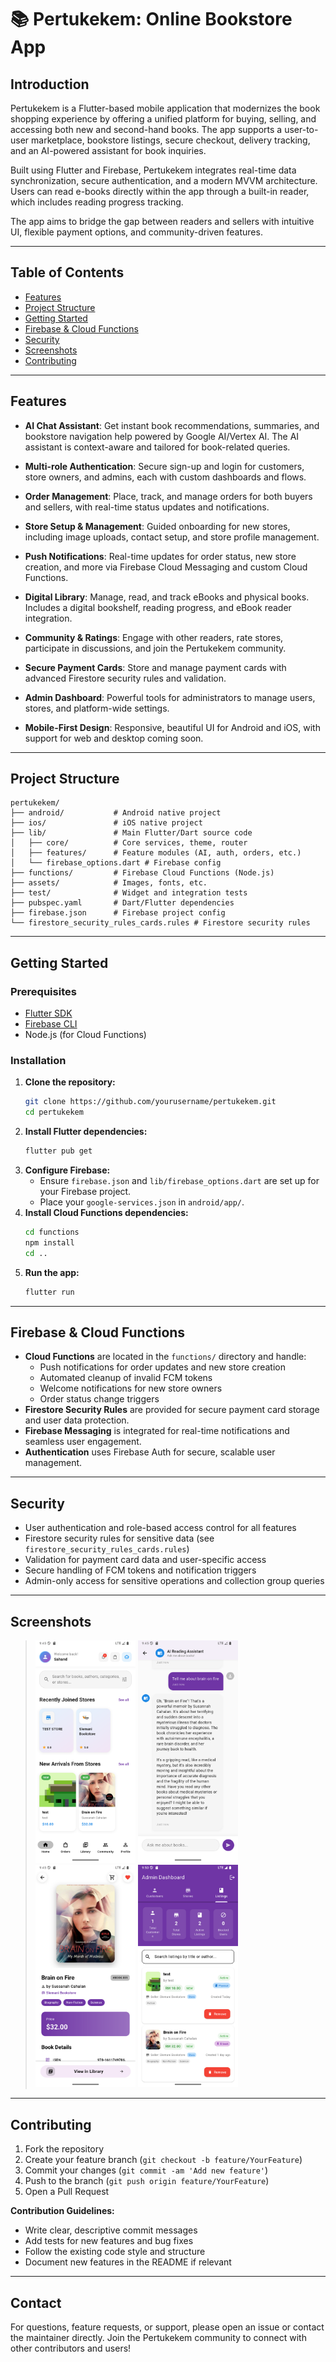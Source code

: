 # 📚 Pertukekem: Online Bookstore App

## Introduction

Pertukekem is a Flutter-based mobile application that modernizes the book shopping experience by offering a unified platform for buying, selling, and accessing both new and second-hand books. The app supports a user-to-user marketplace, bookstore listings, secure checkout, delivery tracking, and an AI-powered assistant for book inquiries.

Built using Flutter and Firebase, Pertukekem integrates real-time data synchronization, secure authentication, and a modern MVVM architecture. Users can read e-books directly within the app through a built-in reader, which includes reading progress tracking.

The app aims to bridge the gap between readers and sellers with intuitive UI, flexible payment options, and community-driven features.

---

## Table of Contents

- [Features](#features)
- [Project Structure](#project-structure)
- [Getting Started](#getting-started)
- [Firebase & Cloud Functions](#firebase--cloud-functions)
- [Security](#security)
- [Screenshots](#screenshots)
- [Contributing](#contributing)

---

## Features

- **AI Chat Assistant**: Get instant book recommendations, summaries, and bookstore navigation help powered by Google AI/Vertex AI. The AI assistant is context-aware and tailored for book-related queries.

- **Multi-role Authentication**: Secure sign-up and login for customers, store owners, and admins, each with custom dashboards and flows.

- **Order Management**: Place, track, and manage orders for both buyers and sellers, with real-time status updates and notifications.

- **Store Setup & Management**: Guided onboarding for new stores, including image uploads, contact setup, and store profile management.

- **Push Notifications**: Real-time updates for order status, new store creation, and more via Firebase Cloud Messaging and custom Cloud Functions.

- **Digital Library**: Manage, read, and track eBooks and physical books. Includes a digital bookshelf, reading progress, and eBook reader integration.

- **Community & Ratings**: Engage with other readers, rate stores, participate in discussions, and join the Pertukekem community.

- **Secure Payment Cards**: Store and manage payment cards with advanced Firestore security rules and validation.

- **Admin Dashboard**: Powerful tools for administrators to manage users, stores, and platform-wide settings.

- **Mobile-First Design**: Responsive, beautiful UI for Android and iOS, with support for web and desktop coming soon.

---

## Project Structure

```
pertukekem/
├── android/           # Android native project
├── ios/               # iOS native project
├── lib/               # Main Flutter/Dart source code
│   ├── core/          # Core services, theme, router
│   ├── features/      # Feature modules (AI, auth, orders, etc.)
│   └── firebase_options.dart # Firebase config
├── functions/         # Firebase Cloud Functions (Node.js)
├── assets/            # Images, fonts, etc.
├── test/              # Widget and integration tests
├── pubspec.yaml       # Dart/Flutter dependencies
├── firebase.json      # Firebase project config
└── firestore_security_rules_cards.rules # Firestore security rules
```

---

## Getting Started

### Prerequisites

- [Flutter SDK](https://flutter.dev/docs/get-started/install)
- [Firebase CLI](https://firebase.google.com/docs/cli)
- Node.js (for Cloud Functions)

### Installation

1. **Clone the repository:**
   ```bash
   git clone https://github.com/yourusername/pertukekem.git
   cd pertukekem
   ```
2. **Install Flutter dependencies:**
   ```bash
   flutter pub get
   ```
3. **Configure Firebase:**
   - Ensure `firebase.json` and `lib/firebase_options.dart` are set up for your Firebase project.
   - Place your `google-services.json` in `android/app/`.
4. **Install Cloud Functions dependencies:**
   ```bash
   cd functions
   npm install
   cd ..
   ```
5. **Run the app:**
   ```bash
   flutter run
   ```

---

## Firebase & Cloud Functions

- **Cloud Functions** are located in the `functions/` directory and handle:
  - Push notifications for order updates and new store creation
  - Automated cleanup of invalid FCM tokens
  - Welcome notifications for new store owners
  - Order status change triggers
- **Firestore Security Rules** are provided for secure payment card storage and user data protection.
- **Firebase Messaging** is integrated for real-time notifications and seamless user engagement.
- **Authentication** uses Firebase Auth for secure, scalable user management.

---

## Security

- User authentication and role-based access control for all features
- Firestore security rules for sensitive data (see `firestore_security_rules_cards.rules`)
- Validation for payment card data and user-specific access
- Secure handling of FCM tokens and notification triggers
- Admin-only access for sensitive operations and collection group queries

---

## Screenshots

> <img src="screenshots/CustomerDashboard.png" alt="Customer Dashboard" width="160" />
> <img src="screenshots/AIChatScreen.png" alt="AI Chat" width="160" />
> <img src="screenshots/BookDetails.png" alt="Book Details" width="160" />
> <img src="screenshots/Admin.png" alt="Admin Dashboard" width="160" />

---

## Contributing

1. Fork the repository
2. Create your feature branch (`git checkout -b feature/YourFeature`)
3. Commit your changes (`git commit -am 'Add new feature'`)
4. Push to the branch (`git push origin feature/YourFeature`)
5. Open a Pull Request

**Contribution Guidelines:**

- Write clear, descriptive commit messages
- Add tests for new features and bug fixes
- Follow the existing code style and structure
- Document new features in the README if relevant

---

## Contact

For questions, feature requests, or support, please open an issue or contact the maintainer directly. Join the Pertukekem community to connect with other contributors and users!
